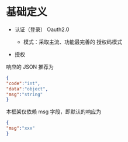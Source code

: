 # 基础定义

- 认证（登录） Oauth2.0
    - 模式：采取主流、功能最完善的 授权码模式

- 授权


响应的 JSON 推荐为
```json
{
"code":"int",
"data":"object",
"msg":"string"
}
```
本框架仅依赖 msg 字段，即默认的响应为
```json
{
"msg":"xxx"
}
```